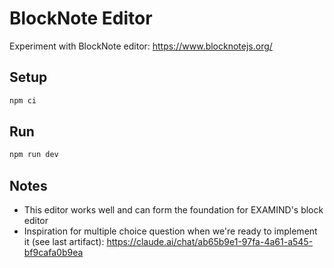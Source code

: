 # BlockNote Editor

Experiment with BlockNote editor: https://www.blocknotejs.org/

## Setup

```bash
npm ci
```

## Run

```bash
npm run dev
```

## Notes

- This editor works well and can form the foundation for EXAMIND's block editor
- Inspiration for multiple choice question when we're ready to implement it (see last artifact): https://claude.ai/chat/ab65b9e1-97fa-4a61-a545-bf9cafa0b9ea

